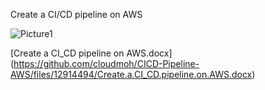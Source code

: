 Create a CI/CD pipeline on AWS

![Picture1](https://github.com/cloudmoh/CICD-Pipeline-AWS/assets/126796948/bf6b9e04-9705-48c4-814d-320331b7a49f)


[Create a CI_CD pipeline on AWS.docx]
(https://github.com/cloudmoh/CICD-Pipeline-AWS/files/12914494/Create.a.CI_CD.pipeline.on.AWS.docx)
